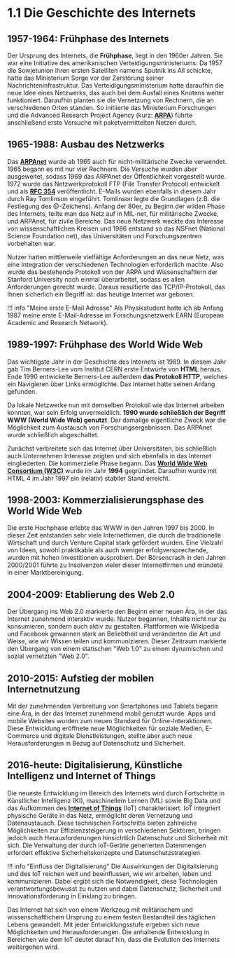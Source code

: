 # 1.1 Die Geschichte des Internets

## 1957-1964: Frühphase des Internets

Der Ursprung des Internets, die **Frühphase**, liegt in den 1960er Jahren. Sie war eine Initiative des amerikanischen Verteidigungsministeriums: Da 1957 die Sowjetunion ihren ersten Satelliten namens Sputnik ins All schickte, hatte das Ministerium Sorge vor der Zerstörung seiner Nachrichteninfrastruktur. Das Verteidigungsministerium hatte daraufhin die neue Idee eines Netzwerks, das auch bei dem Ausfall eines Knotens weiter funktioniert. Daraufhin planten sie die Vernetzung von Rechnern, die an verschiedenen Orten standen. So initiierte das Ministerium Forschungen und die Advanced Research Project Agency (kurz: **[ARPA](https://www.darpa.mil/about-us/timeline/arpanet)**) führte anschließend erste Versuche mit paketvermittelten Netzen durch.

## 1965-1988: Ausbau des Netzwerks

Das **[ARPAnet](https://www.internetsociety.org/internet/history-internet/brief-history-internet/)** wurde ab 1965 auch für nicht-militärische Zwecke verwendet. 1965 begann es mit nur vier Rechnern. Die Versuche wurden aber ausgeweitet, sodass 1969 das ARPAnet der Öffentlichkeit vorgestellt wurde. 1972 wurde das Netzwerkprotokoll FTP (File Transfer Protocol) entwickelt und als **[RFC 354](https://tools.ietf.org/html/rfc354)** veröffentlicht. E-Mails wurden ebenfalls in diesem Jahr durch Ray Tomlinson eingeführt. Tomlinson legte die Grundlagen (z.B. die Festlegung des @-Zeichens). Anfang der 80er, zu Beginn der wilden Phase des Internets, teilte man das Netz auf in MIL-net, für militärische Zwecke, und ARPAnet, für zivile Bereiche. Das neue Netzwerk weckte das Interesse von wissenschaftlichen Kreisen und 1986 entstand so das NSFnet (National Science Foundation net), das Universitäten und Forschungszentren vorbehalten war.

Nutzer hatten mittlerweile vielfältige Anforderungen an das neue Netz, was eine Integration der verschiedenen Technologien erforderlich machte. Also wurde das bestehende Protokoll von der ARPA und Wissenschaftlern der Stanford University noch einmal überarbeitet, sodass es allen Anforderungen gerecht wurde. Daraus resultierte das TCP/IP-Protokoll, das Ihnen sicherlich ein Begriff ist: das heutige Internet war geboren.

!!! info "Meine erste E-Mail Adresse"
    Als Physikstudent hatte ich ab Anfang 1987 meine erste E-Mail-Adresse im Forschungsnetzwerk EARN (European Academic and Research Network).

## 1989-1997: Frühphase des World Wide Web

Das wichtigste Jahr in der Geschichte des Internets ist 1989. In diesem Jahr gab Tim Berners-Lee vom Institut CERN erste Entwürfe von **HTML** heraus. Ende 1990 entwickelte Berners-Lee außerdem **das Protokoll HTTP**, welches ein Navigieren über Links ermöglichte. Das Internet hatte seinen Anfang gefunden.

Da lokale Netzwerke nun mit demselben Protokoll wie das Internet arbeiten konnten, war sein Erfolg unvermeidlich. **1990 wurde schließlich der Begriff WWW (World Wide Web) genutzt**. Der damalige eigentliche Zweck war die Möglichkeit zum Austausch von Forschungsergebnissen. Das ARPAnet wurde schließlich abgeschaltet.

Zunächst verbreitete sich das Internet über Universitäten, bis schließlich auch Unternehmen Interesse zeigten und sich ebenfalls in das Internet eingliederten. Die kommerzielle Phase begann. Das **[World Wide Web Consortium (W3C)](https://www.w3.org/)** wurde im Jahr **1994** gegründet. Daraufhin wurde mit HTML 4 im Jahr 1997 ein (relativ) stabiler Stand erreicht.

## 1998-2003: Kommerzialisierungsphase des World Wide Web

Die erste Hochphase erlebte das WWW in den Jahren 1997 bis 2000. In dieser Zeit entstanden sehr viele Internetfirmen, die durch die traditionelle Wirtschaft und durch Venture Capital stark gefördert wurden. Eine Vielzahl von Ideen, sowohl praktikable als auch weniger erfolgversprechende, wurden mit hohen Investitionen ausprobiert. Der Börsencrash in den Jahren 2000/2001 führte zu Insolvenzen vieler dieser Internetfirmen und mündete in einer Marktbereinigung.

## 2004-2009: Etablierung des Web 2.0

Der Übergang ins Web 2.0 markierte den Beginn einer neuen Ära, in der das Internet zunehmend interaktiv wurde. Nutzer begannen, Inhalte nicht nur zu konsumieren, sondern auch aktiv zu gestalten. Plattformen wie Wikipedia und Facebook gewannen stark an Beliebtheit und veränderten die Art und Weise, wie wir Wissen teilen und kommunizieren. Dieser Zeitraum markierte den Übergang von einem statischen "Web 1.0" zu einem dynamischen und sozial vernetzten "Web 2.0".

## 2010-2015: Aufstieg der mobilen Internetnutzung

Mit der zunehmenden Verbreitung von Smartphones und Tablets begann eine Ära, in der das Internet zunehmend mobil genutzt wurde. Apps und mobile Websites wurden zum neuen Standard für Online-Interaktionen. Diese Entwicklung eröffnete neue Möglichkeiten für soziale Medien, E-Commerce und digitale Dienstleistungen, stellte aber auch neue Herausforderungen in Bezug auf Datenschutz und Sicherheit.

## 2016-heute: Digitalisierung, Künstliche Intelligenz und Internet of Things

Die neueste Entwicklung im Bereich des Internets wird durch Fortschritte in Künstlicher Intelligenz (KI), maschinellem Lernen (ML) sowie Big Data und das Aufkommen des **[Internet of Things](https://de.wikipedia.org/wiki/Internet_der_Dinge)** (IoT) charakterisiert. IoT integriert physische Geräte in das Netz, ermöglicht deren Vernetzung und Datenaustausch. Diese technischen Fortschritte bieten zahlreiche Möglichkeiten zur Effizienzsteigerung in verschiedenen Sektoren, bringen jedoch auch Herausforderungen hinsichtlich Datenschutz und Sicherheit mit sich. Die Verwaltung der durch IoT-Geräte generierten Datenmengen erfordert effektive Sicherheitskonzepte und Datenschutzstrategien.

!!! info "Einfluss der Digitalisierung"
    Die Auswirkungen der Digitalisierung und des IoT reichen weit und beeinflussen, wie wir arbeiten, leben und kommunizieren. Dabei ergibt sich die Notwendigkeit, diese Technologien verantwortungsbewusst zu nutzen und dabei Datenschutz, Sicherheit und Innovationsförderung in Einklang zu bringen.

Das Internet hat sich von einem Werkzeug mit militärischem und wissenschaftlichem Ursprung zu einem festen Bestandteil des täglichen Lebens gewandelt. Mit jeder Entwicklungsstufe ergeben sich neue Möglichkeiten und Herausforderungen. Die anhaltende Entwicklung in Bereichen wie dem IoT deutet darauf hin, dass die Evolution des Internets weitergehen wird.
